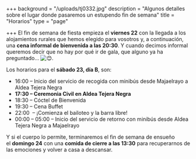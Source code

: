 +++
background = "/uploads/tj0332.jpg"
description = "Algunos detalles sobre el lugar donde pasaremos un estupendo fin de semana"
title = "Horarios"
type = "page"

+++
El fin de semana de fiesta empieza el **viernes 22** con la llegada a los alojamientos rurales que hemos elegido para vosotros y, a continuación, una **cena informal de bienvenida a las 20:30**. Y cuando decimos informal queremos decir que no hay por qué ir de gala, que alguno ya ha preguntado… ![😊](https://mail.google.com/mail/e/1f60a).

Los horarios para el **sábado 23, día B**, son:  

* 16:00 – Inicio del servicio de recogida con minibús desde Majaelrayo a Aldea Tejera Negra
* **17:30 – Ceremonia Civil en Aldea Tejera Negra**
* 18:30 – Cóctel de Bienvenida
* 19:30 – Cena Buffet
* 22:00  – ¡Comienza el bailoteo y la barra libre!
* 00:00 – 05:00 – Inicio del servicio de retorno con minibús desde Aldea Tejera Negra a Majaelrayo

Y si el cuerpo lo permite, terminaremos el fin de semana de ensueño el **domingo 24** con una **comida de cierre a las 13:30** para recuperarnos de las emociones y volver a casa a descansar.